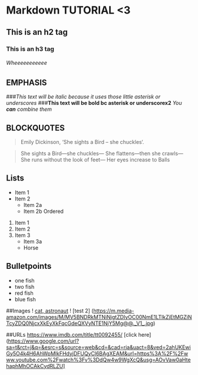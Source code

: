 

# Markdown TUTORIAL <3 
## This is an h2 tag
### This is an h3 tag
###### Wheeeeeeeeeee
## EMPHASIS
###*This text will be italic because it uses those little asterisk or underscores*
###**This text will be bold bc asterisk or underscorex2**
_You **can** combine them_

## BLOCKQUOTES


> Emily Dickinson, ‘She sights a Bird – she chuckles‘.

>She sights a Bird—she chuckles—
>She flattens—then she crawls—
>She runs without the look of feet—
>Her eyes increase to Balls
##

## Lists

* Item 1
* Item 2
	* Item 2a
	* Item 2b
Ordered
1. Item 1
2. Item 2
3. Item 3
	* Item 3a
	* Horse 

## Bulletpoints
- one fish
- two fish
- red fish
- blue fish

##Images
! [cat, astronaut]( https://assets.ozy.com/ozy-prod/2019/07/gettyimages103741992copy.jpg?width=4872&height=2741&fit=cover)
! [test 2] (https://m.media-amazon.com/images/M/MV5BNDRkMTNiNjgtZDIyOC00NmE1LTlkZjEtMGZiNTcyZDQ0NjcxXkEyXkFqcGdeQXVyNTE1NjY5Mg@@._V1_.jpg)

##URLs
https://www.imdb.com/title/tt0092455/
[click here] (https://www.google.com/url?sa=t&rct=j&q=&esrc=s&source=web&cd=&cad=rja&uact=8&ved=2ahUKEwiGy5O4k4H6AhWpMlkFHdyjDFUQyCl6BAgXEAM&url=https%3A%2F%2Fwww.youtube.com%2Fwatch%3Fv%3DdQw4w9WgXcQ&usg=AOvVaw0aHtehaphMhOCAkCydRLZU]

